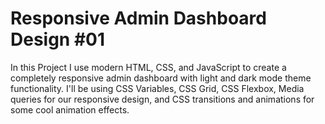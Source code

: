 # Responsive Admin Dashboard Design #01
In this Project I use modern HTML, CSS, and JavaScript to create a completely responsive admin dashboard with light and dark mode theme functionality. I'll be using CSS Variables, CSS Grid, CSS Flexbox, Media queries for our responsive design, and CSS transitions and animations for some cool animation effects.